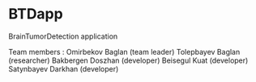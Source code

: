 # BTDapp
BrainTumorDetection application

Team members :  Omirbekov Baglan (team leader) 
                Tolepbayev Baglan (researcher) 
                Bakbergen Doszhan (developer) 
                Beisegul Kuat (developer) 
                Satynbayev Darkhan (developer)
